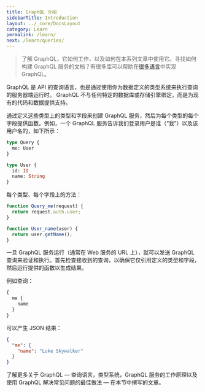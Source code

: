 ```yaml
---
title: GraphQL 介绍
sidebarTitle: Introduction
layout: ../_core/DocsLayout
category: Learn
permalink: /learn/
next: /learn/queries/
---
```


> 了解 GraphQL，它如何工作，以及如何在本系列文章中使用它。寻找如何构建 GraphQL 服务的文档？有很多库可以帮助在[很多语言](/code/)中实现 GraphQL。

GraphQL 是 API 的查询语言，也是通过使用你为数据定义的类型系统来执行查询的服务器端运行时。 GraphQL 不与任何特定的数据库或存储引擎绑定，而是为现有的代码和数据提供支持。

通过定义这些类型上的类型和字段来创建 GraphQL 服务，然后为每个类型的每个字段提供函数。例如，一个 GraphQL 服务告诉我们登录用户是谁（“我”）以及该用户名的，如下所示：

```graphql
type Query {
  me: User
}

type User {
  id: ID
  name: String
}
```

每个类型、每个字段上的方法：

```js
function Query_me(request) {
  return request.auth.user;
}

function User_name(user) {
  return user.getName();
}
```

一旦 GraphQL 服务运行（通常在 Web 服务的 URL 上），就可以发送 GraphQL 查询来验证和执行。首先检查接收到的查询，以确保它仅引用定义的类型和字段，然后运行提供的函数以生成结果。

例如查询：

```graphql
{
  me {
    name
  }
}
```

可以产生 JSON 结果：

```json
{
  "me": {
    "name": "Luke Skywalker"
  }
}
```

了解更多关于 GraphQL — 查询语言，类型系统，GraphQL 服务的工作原理以及使用 GraphQL 解决常见问题的最佳做法 — 在本节中撰写的文章。
